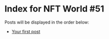# Index for NFT World #51
Posts will be displayed in the order below:

- [Your first post](./001-first.md)

